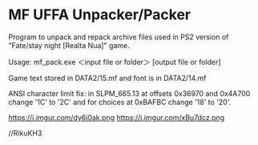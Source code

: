 ﻿MF UFFA Unpacker/Packer
=======================
Program to unpack and repack archive files used in PS2 version of "Fate/stay night [Realta Nua]" game.

Usage:
  mf_pack.exe ＜input file or folder＞ [output file or folder]

Game text stored in DATA2/15.mf and font is in DATA2/14.mf

ANSI character limit fix:
  in SLPM_665.13 at offsets 0x36970 and 0x4A700 change '1C' to '2C'
  and for choices at 0xBAFBC change '18' to '20'.
  
https://i.imgur.com/dy6i0ak.png
https://i.imgur.com/xBu7dcz.png

//RikuKH3
